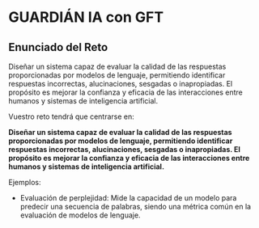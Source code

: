 # GUARDIÁN IA con GFT

## Enunciado del Reto

Diseñar un sistema capaz de evaluar la calidad de las respuestas proporcionadas por modelos de lenguaje, permitiendo identificar respuestas incorrectas, alucinaciones, sesgadas o inapropiadas. El propósito es mejorar la confianza y eficacia de las interacciones entre humanos y sistemas de inteligencia artificial.

Vuestro reto tendrá que centrarse en:

**Diseñar un sistema capaz de evaluar la calidad de las respuestas proporcionadas por modelos de lenguaje, permitiendo identificar respuestas incorrectas, alucinaciones, sesgadas o inapropiadas. El propósito es mejorar la confianza y eficacia de las interacciones entre humanos y sistemas de inteligencia artificial.**

Ejemplos:

- Evaluación de perplejidad: Mide la capacidad de un modelo para predecir una secuencia de palabras, siendo una métrica común en la evaluación de modelos de lenguaje.